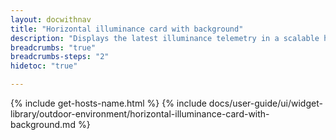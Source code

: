 ```yaml
---
layout: docwithnav
title: "Horizontal illuminance card with background"
description: "Displays the latest illuminance telemetry in a scalable horizontal layout with the background image."
breadcrumbs: "true"
breadcrumbs-steps: "2"
hidetoc: "true"

---
```

{% include get-hosts-name.html %}
{% include docs/user-guide/ui/widget-library/outdoor-environment/horizontal-illuminance-card-with-background.md %}
